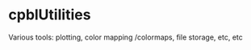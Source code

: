 cpblUtilities
=============

Various tools: plotting, color mapping /colormaps, file storage, etc, etc
